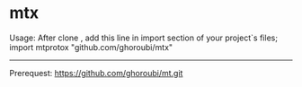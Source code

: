 # mtx
Usage:
After clone , add this line in import section of your project`s files;
import mtprotox "github.com/ghoroubi/mtx"
______________________________________________________________________________
Prerequest:
https://github.com/ghoroubi/mt.git
